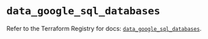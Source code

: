 # `data_google_sql_databases`

Refer to the Terraform Registry for docs: [`data_google_sql_databases`](https://registry.terraform.io/providers/hashicorp/google/5.28.0/docs/data-sources/sql_databases).
